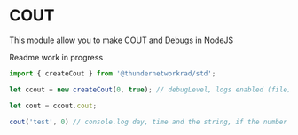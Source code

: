 # COUT

This module allow you to make COUT and Debugs in NodeJS

Readme work in progress

```js
import { createCout } from '@thundernetworkrad/std';

let ccout = new createCout(0, true); // debugLevel, logs enabled (file) (like using log() )

let cout = ccout.cout;

cout('test', 0) // console.log day, time and the string, if the number is >= to the debugLevel
```